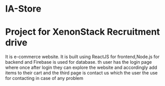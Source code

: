 # IA-Store
# Project for XenonStack Recruitment drive
It is e-commerce website.
It is built using ReactJS for frontend,Node.js for backend and Firebase is used for database.
th user has the login page where once after login they can explore the website and
accordingly add items to their cart and the third page is contact us which the user the use for contacting in case of any problem



